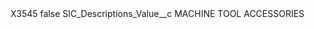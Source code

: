 <?xml version="1.0" encoding="UTF-8"?>
<CustomMetadata xmlns="http://soap.sforce.com/2006/04/metadata" xmlns:xsi="http://www.w3.org/2001/XMLSchema-instance" xmlns:xsd="http://www.w3.org/2001/XMLSchema">
    <label>X3545</label>
    <protected>false</protected>
    <values>
        <field>SIC_Descriptions_Value__c</field>
        <value xsi:type="xsd:string">MACHINE TOOL ACCESSORIES</value>
    </values>
</CustomMetadata>
